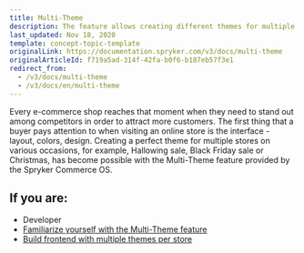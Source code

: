 ```yaml
---
title: Multi-Theme
description: The feature allows creating different themes for multiple stores on various occasions to attract customers' attention.
last_updated: Nov 18, 2020
template: concept-topic-template
originalLink: https://documentation.spryker.com/v3/docs/multi-theme
originalArticleId: f719a5ad-314f-42fa-b0f6-b187eb57f3e1
redirect_from:
  - /v3/docs/multi-theme
  - /v3/docs/en/multi-theme
---
```


Every e-commerce shop reaches that moment when they need to stand out among competitors in order to attract more customers. The first thing that a buyer pays attention to when visiting an online store is the interface - layout, colors, design. Creating a perfect theme for multiple stores on various occasions, for example, Hallowing sale, Black Friday sale or Christmas, has become possible with the Multi-Theme feature provided by the Spryker Commerce OS.

## If you are:

<div class="mr-container">
    <div class="mr-list-container">
        <!-- col1 -->
        <div class="mr-col">
            <ul class="mr-list mr-list-green">
                <li class="mr-title">Developer</li>
                <li><a href="/docs/scos/user/features/{{page.version}}/multi-channel/multi-theme/multi-theme-feature-overview.html" class="mr-link">Familiarize yourself with the Multi-Theme feature</a></li>
                <li><a href="https://docs.spryker.com/docs/scos/dev/front-end-development/yves/front-end-builder-for-yves.html" class="mr-link">Build frontend with multiple themes per store</a></l
            </ul>
        </div>
        </div>
</div>
